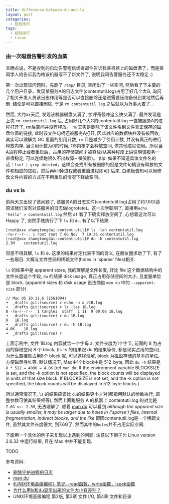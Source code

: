 ```yaml
---
title: difference-between-du-and-ls
layout: post
categories: 
  - 经验技巧
tags: 
  - 经验技巧
  - Linux
---
```



### 由一次磁盘告警引发的血案

准确点说，不是收到的自动告警短信或者邮件告诉我某机器上的磁盘满了，而是某同学人肉告诉我为啥该机器写不了新文件了, 说明我司告警服务还不太稳定 :) 

第一次出现该问题时，先删了 `/tmp/` 目录, 空闲出了一些空间, 然后看了下主要的几个用户目录，发现某服务A的日志文件(contentutil.log)占用了好几个大G, 询问了相关开发人员该日志作用等是否可以直接删除还是说需要压缩备份到某地然后再删. 结论是可以直接删除, 于是 `rm contentutil.log` 之后就以为万事大吉了...

然而, 大约xx天后, 发现该机器磁盘又满了, 惊呼奇怪咋这么快又满了. 最终发现是上次 `rm contentutil.log` 后, 占用好几个大G的contentutil.log 一直被服务A的进程打开了, rm后空间并没有释放。 `rm` 其实是删除了该文件名到文件真正保存的磁盘位置的链接, 此时该文件句柄还被服务A打开, 因此对应的数据块并没有被回收, 其实可以理解为 GC 里面的引用计数, `rm` 只是减少了引用计数, 并没有真正的进行释放内存, 当引用计数为0的时候, OS内核才会释放空间, 供其他进程使用。所以当A进程停止或者重启后，占用的存储空间才被释放(从某种程度上讲说明该服务一直很稳定, 可以连续跑很久不出故障~ 微笑脸)。 
(tip: 如果不知道具体文件名的话：`lsof | grep deleted`，这样会查找所有被删除的但是文件句柄没有释放的文件和相应的进程，然后再kill掉进程或者重启进程即可)
后来, 白老板告知可以用修改文件内容的方式在不用重启的情况下释放空间。

### du vs ls
前两天又出现了该问题了, 该服务A的日志文件(contentutil.log)占用了约7.6G(请原谅我们没有对该服务的日志做logrotate)。这一次学聪明了, 直接用`echo 'hello' > contentutil.log` 然后 `df` 看了下确实释放空间了, 心想着这次可以 Happy 了, 突然手贱执行了下 `ls` 和 `du`, 有了以下结果: 

```
[root@xxx shangtongdai-content-util]# ls -lah contentutil.log
-rw-r--r--. 1 root root 7.6G Nov  7 19:36 contentutil.log
[root@xxx shangtongdai-content-util]# du -h contentutil.log
2.3M    contentutil.log
```

百思不得其解, `ls` 和 `du` 这里的结果肯定代表不同的含义, 在朋友圈求助了下, 有了一些眉目. 大概与文件空洞和稀疏文件(holes in 'sparse' files)相关. 

`ls` 的结果中是 apparent sizes, 我的理解是文件长度, 好比 file 这个数据结构中的文件长度这个字段, `du` 的结果 disk usage, 真正占用存储空间的大小, 且度量单位是 block.  (apparent sizes 和 disk usage 说法摘自 `man du` 中的 `--apparent-size` 部分)

```
// Mac OS 10.11.6 (15G1004)
➜  _drafts git:(source) ✗ echo -n a >1B.log
➜  _drafts git:(source) ✗ ls -las 1B.log
8 -rw-r--r--  1 tanglei  staff  1 11  9 00:06 1B.log
➜  _drafts git:(source) ✗ du 1B.log
8	1B.log
➜  _drafts git:(source) ✗ du -h 1B.log
4.0K	1B.log
➜  _drafts git:(source) ✗
```

上面示例中, 文件 1B.log 内容就含一个字母 a, 文件长度为1个字节, 前面的 8 为占用的存储空间 8 个 block, (ls -s 的结果跟 du 的结果等价, 都是现实占用的空间), 为什么直接就占用8个 block 呢, 可以这样理解, block 为磁盘存储的基本的单位, 方便磁盘寻址等. 默认情况下, Mac中1个block中是 512-byte, 因此 `du -h` 结果是 `8 * 512 = 4096 = 4.0K` (ref `man du`: If the environment variable BLOCKSIZE is set, and the -k option is not specified, the block counts will be displayed in units of that size block.  If BLOCKSIZE is not set, and the -k option is not specified, the block counts will be displayed in 512-byte blocks.)

所以通常情况下, `ls` 的结果应该比 `du`的结果更小才对(都指用默认的参数执行, 调整参数可使其结果相等), 然而上面跑服务 A 的机器上 contentutil.log 的对比是 `7.6G vs. 2.3M`, 无法理解了. 顺着 [man du](https://linux.die.net/man/1/du) 可以看到 *although the apparent size is usually smaller, it may be larger due to holes in ('sparse') files, internal fragmentation, indirect blocks, and the like* 即因contentutil.log是一个稀疏文件, 虽然其文件长度很大, 到7.6G了, 然而其中的`holes`并不占用实际空间.   

下面用一个具体的例子来复现以上遇到的问题. 注意以下例子为 Linux version 2.6.32 中运行结果, 且在 Mac 中并不能复现.

TODO

参考资料: 

- [删除守护进程的日志](http://blog.qiusuo.im/blog/2014/08/18/rm-daemon-log/)
- [man du](https://linux.die.net/man/1/du)
- [《UNIX环境高级编程》笔记--read函数，write函数，lseek函数](http://m.myexception.cn/operating-system/1762453.html)
- [为什么用ls和du显示出来的文件大小有差别？](http://www.cnblogs.com/coldplayerest/archive/2012/02/19/2358098.html)
- UNIX环境高级编程 第2版, 第3章 文件 I/O, 第4章 文件和目录
